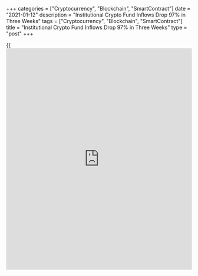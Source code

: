 +++
categories = ["Cryptocurrency", "Blockchain", "SmartContract"]
date = "2021-01-12"
description = "Institutional Crypto Fund Inflows Drop 97% in Three Weeks"
tags = ["Cryptocurrency", "Blockchain", "SmartContract"]
title = "Institutional Crypto Fund Inflows Drop 97% in Three Weeks"
type = "post"
+++

{{<iframe id="large-banner" src="https://www.bounty.group/#slide=14.0" width="100%" height="600" scrolling="no" style="border: 0px solid rgb(216, 221, 230); border-radius: 3px;">}}

Capital inflows into crypto funds and investment products plummeted
during the first week of January after posting new all-time highs in
late-December. According to crypto fund manager CoinShares’ Jan. 11
Digital Asset Fund Flows report, the first week of trading in the new
year saw just $29 million flow into institutional crypto products.
That’s a greater than 97% decline from the $1.09 billion invested during
the week before Christmas. Volumes are likely to have been dampened by
traders taking holidays over the new year.

![Institutional Crypto Fund Inflows Drop 97% in Three Weeks     ][1]

However the firm also notes that December’s surging inflows have been
followed by recent “evidence of potential profit taking,” with multiple
crypto investment products recording weekly outflows in early January.

As of Jan. 8, CoinShares estimated that $34.4 billion in capital was
held in crypto investment products — of which $27.5 billion, or 80%, was
in locked BTC funds, while $4.7 billion, or roughly 13.5%, was invested
in ETH products.

The report notes that Bitcoin funds have also produced stronger volumes
recentl than during the December 2017 bull run, stating: “We have seen
much greater [investor](https://www.fintechee.com/tutorial-for-forex-trading/investor-mode/) participation this time round with net new assets
at US$8.2bn compared to only US$534m in December 2017.”

_Source:[FXPro][2]_

   1. /files/downloads/4/4/0/4408d3b15d9e047d0e4a7d95414e1a77_b77bc234432699c73f8c4874bf481cdd.png
   2. /geturl/index/b443ba5fe2d81b65522eeb117012589ea2a4963a/
